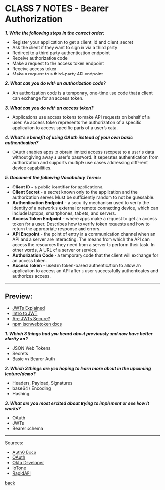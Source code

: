 # CLASS 7 NOTES - Bearer Authorization

***1. Write the following steps in the correct order:***

- Register your application to get a client_id and client_secret
- Ask the client if they want to sign in via a third party
- Redirect to a third party authentication endpoint
- Receive authorization code
- Make a request to the access token endpoint
- Receive access token
- Make a request to a third-party API endpoint

***2. What can you do with an authorization code?***

- An authorization code is a temporary, one-time use code that a client can exchange for an access token.

***3. What can you do with an access token?***

- Applications use access tokens to make API requests on behalf of a user. An access token represents the authorization of a specific application to access specific parts of a user’s data.

***4. What’s a benefit of using OAuth instead of your own basic authentication?***

- OAuth enables apps to obtain limited access (scopes) to a user's data without giving away a user's password. It seperates authentication from authorization and supports multiple use cases addressing different device capabilities.

***5. Document the following Vocabulary Terms:***

- **Client ID** - a public identifier for applications.
- **Client Secret** - a secret known only to the application and the authorization server. Must be sufficiently random to not be guessable.
- **Authentication Endpoint** - a security mechanism used to verify the identity of a network's external or remote connecting device, which can include laptops, smartphones, tablets, and servers.
- **Access Token Endpoint** - where apps make a request to get an access token for a user. Describes how to verify token requests and how to return the appropriate response and errors.
- **API Endpoint** - the point of entry in a communication channel when an API and a server are interacting. The means from which the API can access the resources they need from a server to perform their task. In other words, A URL of a server or service.
- **Authorization Code** - a temporary code that the client will exchange for an access token.
- **Access Token** - used in token-based authentication to allow an application to access an API after a user successfully authenticates and authorizes access.

- - -

## Preview:

- [JWTs Explained](https://www.youtube.com/watch?v=926mknSW9Lo)
- [Intro to JWT](https://jwt.io/introduction/)
- [Are JWTs Secure?](https://stackoverflow.com/questions/27301557/if-you-can-decode-jwt-how-are-they-secure)
- [npm jsonwebtoken docs](https://www.npmjs.com/package/jsonwebtoken)

***1. Which 3 things had you heard about previously and now have better clarity on?***

- JSON Web Tokens
- Secrets
- Basic vs Bearer Auth

***2. Which 3 things are you hoping to learn more about in the upcoming lecture/demo?***

- Headers, Payload, Signatures
- base64 / Encoding
- Hashing

***3. What are you most excited about trying to implement or see how it works?***

- OAuth
- JWTs
- Bearer schema

- - -

Sources:

- [Auth0 Docs](https://auth0.com/docs/authorization/flows/authorization-code-flow)
- [OAuth](https://www.oauth.com)
- [Okta Developer](https://developer.okta.com/blog/2017/06/21/what-the-heck-is-oauth)
- [IoTone](https://www.iotone.com/term/end-point-authentication/t219)
- [RapidAPI](https://rapidapi.com/blog/api-glossary/endpoint/)

[back](../README.md)
